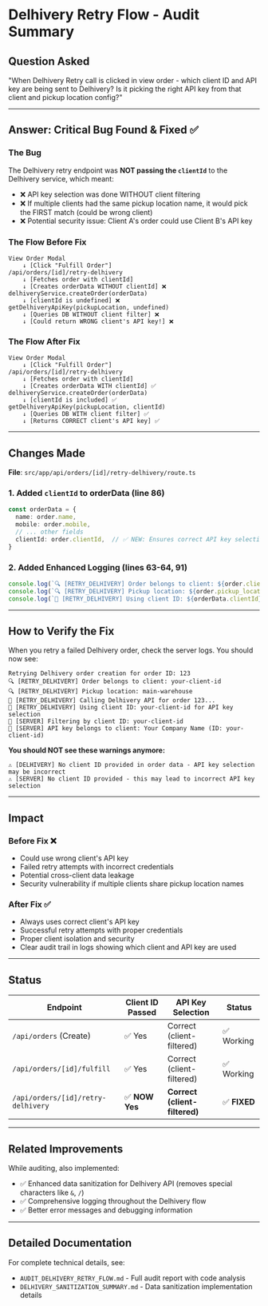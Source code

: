 # Delhivery Retry Flow - Audit Summary

## Question Asked
"When Delhivery Retry call is clicked in view order - which client ID and API key are being sent to Delhivery? Is it picking the right API key from that client and pickup location config?"

---

## Answer: Critical Bug Found & Fixed ✅

### The Bug
The Delhivery retry endpoint was **NOT passing the `clientId`** to the Delhivery service, which meant:
- ❌ API key selection was done WITHOUT client filtering
- ❌ If multiple clients had the same pickup location name, it would pick the FIRST match (could be wrong client)
- ❌ Potential security issue: Client A's order could use Client B's API key

### The Flow Before Fix

```
View Order Modal
    ↓ [Click "Fulfill Order"]
/api/orders/[id]/retry-delhivery
    ↓ [Fetches order with clientId]
    ↓ [Creates orderData WITHOUT clientId] ❌
delhiveryService.createOrder(orderData)
    ↓ [clientId is undefined] ❌
getDelhiveryApiKey(pickupLocation, undefined)
    ↓ [Queries DB WITHOUT client filter] ❌
    ↓ [Could return WRONG client's API key!] ❌
```

### The Flow After Fix

```
View Order Modal
    ↓ [Click "Fulfill Order"]
/api/orders/[id]/retry-delhivery
    ↓ [Fetches order with clientId]
    ↓ [Creates orderData WITH clientId] ✅
delhiveryService.createOrder(orderData)
    ↓ [clientId is included] ✅
getDelhiveryApiKey(pickupLocation, clientId)
    ↓ [Queries DB WITH client filter] ✅
    ↓ [Returns CORRECT client's API key] ✅
```

---

## Changes Made

**File**: `src/app/api/orders/[id]/retry-delhivery/route.ts`

### 1. Added `clientId` to orderData (line 86)
```typescript
const orderData = {
  name: order.name,
  mobile: order.mobile,
  // ... other fields
  clientId: order.clientId,  // ✅ NEW: Ensures correct API key selection
}
```

### 2. Added Enhanced Logging (lines 63-64, 91)
```typescript
console.log(`🔍 [RETRY_DELHIVERY] Order belongs to client: ${order.clientId}`)
console.log(`🔍 [RETRY_DELHIVERY] Pickup location: ${order.pickup_location}`)
console.log(`🔑 [RETRY_DELHIVERY] Using client ID: ${orderData.clientId} for API key selection`)
```

---

## How to Verify the Fix

When you retry a failed Delhivery order, check the server logs. You should now see:

```
Retrying Delhivery order creation for order ID: 123
🔍 [RETRY_DELHIVERY] Order belongs to client: your-client-id
🔍 [RETRY_DELHIVERY] Pickup location: main-warehouse
🚀 [RETRY_DELHIVERY] Calling Delhivery API for order 123...
🔑 [RETRY_DELHIVERY] Using client ID: your-client-id for API key selection
🔑 [SERVER] Filtering by client ID: your-client-id
🔑 [SERVER] API key belongs to client: Your Company Name (ID: your-client-id)
```

**You should NOT see these warnings anymore:**
```
⚠️ [DELHIVERY] No client ID provided in order data - API key selection may be incorrect
⚠️ [SERVER] No client ID provided - this may lead to incorrect API key selection
```

---

## Impact

### Before Fix ❌
- Could use wrong client's API key
- Failed retry attempts with incorrect credentials
- Potential cross-client data leakage
- Security vulnerability if multiple clients share pickup location names

### After Fix ✅
- Always uses correct client's API key
- Successful retry attempts with proper credentials
- Proper client isolation and security
- Clear audit trail in logs showing which client and API key are used

---

## Status

| Endpoint | Client ID Passed | API Key Selection | Status |
|----------|-----------------|-------------------|---------|
| `/api/orders` (Create) | ✅ Yes | Correct (client-filtered) | ✅ Working |
| `/api/orders/[id]/fulfill` | ✅ Yes | Correct (client-filtered) | ✅ Working |
| `/api/orders/[id]/retry-delhivery` | ✅ **NOW Yes** | **Correct (client-filtered)** | ✅ **FIXED** |

---

## Related Improvements

While auditing, also implemented:
- ✅ Enhanced data sanitization for Delhivery API (removes special characters like `&`, `/`)
- ✅ Comprehensive logging throughout the Delhivery flow
- ✅ Better error messages and debugging information

---

## Detailed Documentation

For complete technical details, see:
- `AUDIT_DELHIVERY_RETRY_FLOW.md` - Full audit report with code analysis
- `DELHIVERY_SANITIZATION_SUMMARY.md` - Data sanitization implementation details

